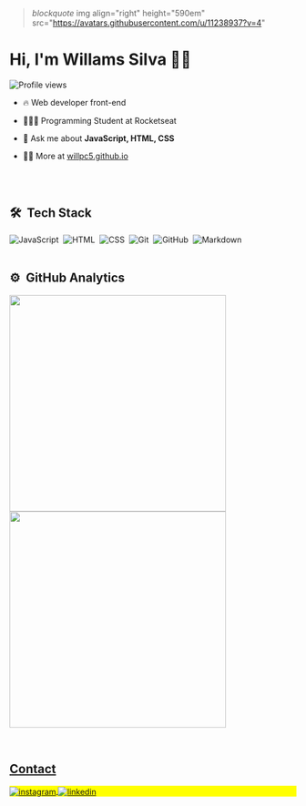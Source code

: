 > *blockquote* img align="right" height="590em" src="https://avatars.githubusercontent.com/u/11238937?v=4"
<h1 align="left">Hi, I'm Willams Silva 👋🏽</h1>
<p align="left"> <img src="https://komarev.com/ghpvc/?username=willpc5&color=brightgreen" alt="Profile views" /> </p>

- 🔥 Web developer front-end 

- 👨🏽‍🎓 Programming Student at Rocketseat 

- 💬 Ask me about **JavaScript, HTML, CSS**

- 👨‍💻 More at [willpc5.github.io](https://willpc5.github.io/portfolio/)

<br><br>

## 🛠 &nbsp;Tech Stack

![JavaScript](https://img.shields.io/badge/-JavaScript-05122A?style=for-the-badge&logo=javascript)&nbsp;
![HTML](https://img.shields.io/badge/-HTML-05122A?style=for-the-badge&logo=HTML5)&nbsp;
![CSS](https://img.shields.io/badge/-CSS-05122A?style=for-the-badge&logo=CSS3&logoColor=1572B6)&nbsp;
![Git](https://img.shields.io/badge/-Git-05122A?style=for-the-badge&logo=git)&nbsp;
![GitHub](https://img.shields.io/badge/-GitHub-05122A?style=for-the-badge&logo=github)&nbsp;
![Markdown](https://img.shields.io/badge/-Markdown-05122A?style=for-the-badge&logo=markdown)&nbsp;
<br><br>

## ⚙️ &nbsp;GitHub Analytics

<p align="left">
   <a href="https://github.com/willpc5">
   <img width="380em" src="https://github-readme-stats.vercel.app/api?username=willpc5&show_icons=true&theme=dark&include_all_commits=true&count_private=true"/>
   <img width="380em" src="https://github-readme-stats.vercel.app/api/top-langs/?username=willpc5&layout=compact&langs_count=6&theme=tokyonight"/>
</p>

<br>

## Contact

<p align="left" style="background:yellow">
<a href="https://instagram.com/_willams_silva7" target="_blank">
 <img align="center" src="https://img.shields.io/badge/-_willpc5-05122A?style=for-the-badge&logo=instagram" alt="instagram"/>
</a>
<a href="https://www.linkedin.com/in/willams-silva-084baa188/" target="_blank">
  <img align="center" src="https://img.shields.io/badge/-willpc5-05122A?style=for-the-badge&logo=linkedin" alt="linkedin"/>
</a>
</p>

<br><br>